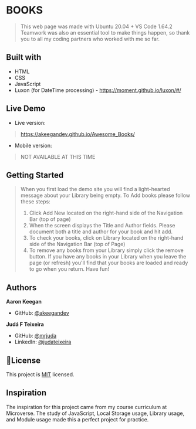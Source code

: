 # BOOKS
> This web page was made with Ubuntu 20.04 + VS Code 1.64.2
> Teamwork was also an essential tool to make things happen, so thank you to all my coding partners who worked with me so far.

## Built with
- HTML
- CSS
- JavaScript
- Luxon (for DateTime processing) - https://moment.github.io/luxon/#/

## Live Demo
- Live version: 
> https://akeegandev.github.io/Awesome_Books/

- Mobile version:
> NOT AVAILABLE AT THIS TIME

## Getting Started
>When you first load the demo site you will find a light-hearted message about your Library being empty. To Add books please follow these steps:
>1) Click Add New located on the right-hand side of the Navigation Bar (top of page)
>2) When the screen displays the Title and Author fields. Please document both a title and author for your book and hit add.
>3) To check your books, click on Library located on the right-hand side of the Navigation Bar (top of Page)
>4) To remove any books from your Library simply click the remove button.
> If you have any books in your Library when you leave the page (or refresh) you'll find that your books are loaded and ready to go when you return.
> Have fun!

## Authors
**Aaron Keegan**
- GitHub: [@akeegandev](https://github.com/akeegandev "Aaron Keegan's GitHub profile")

**Judá F Teixeira**
- GitHub: [@mrjuda](https://github.com/mrjuda "Judá Teixeira's GitHub profile")
- LinkedIn: [@judateixeira](https://www.linkedin.com/in/judateixeira "Judá Teixeira's Linkedin profile")

## 📝License
This project is [MIT](https://github.com/AKeeganDev/Awesome_Books/blob/ES6_implementation/LICENSE) licensed.

## Inspiration
The inspiration for this project came from my course curriculum at Microverse.
The study of JavaScript, Local Storage usage, Library usage, and Module usage made this a perfect project for practice.


